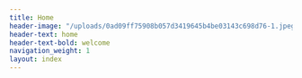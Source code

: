 ```yaml
---
title: Home
header-image: "/uploads/0ad09ff75908b057d3419645b4be03143c698d76-1.jpeg"
header-text: home
header-text-bold: welcome
navigation_weight: 1
layout: index
---
```



